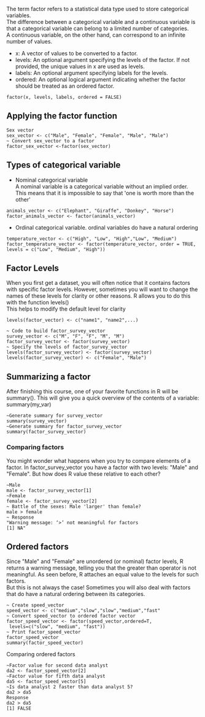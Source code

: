 The term factor refers to a statistical data type used to store categorical variables. <br>
The difference between a categorical variable and a continuous variable is that a categorical variable can belong to a limited number of categories. <br>
A continuous variable, on the other hand, can correspond to an infinite number of values.<br>
- x: A vector of values to be converted to a factor.
- levels: An optional argument specifying the levels of the factor. If not provided, the unique values in x are used as levels.
- labels: An optional argument specifying labels for the levels.
- ordered: An optional logical argument indicating whether the factor should be treated as an ordered factor.
```
factor(x, levels, labels, ordered = FALSE)
```
## Applying the factor function 
```
Sex vector
sex_vector <- c("Male", "Female", "Female", "Male", "Male")
~ Convert sex_vector to a factor
factor_sex_vector <-factor(sex_vector)
```
## Types of categorical variable  
- Nominal categorical variable <br>
A nominal variable is a categorical variable without an implied order. <br>
This means that it is impossible to say that 'one is worth more than the other'
```
animals_vector <- c("Elephant", "Giraffe", "Donkey", "Horse")
factor_animals_vector <- factor(animals_vector)
```
- Ordinal categorical variable.
ordinal variables do have a natural ordering
```
temperature_vector <- c("High", "Low", "High","Low", "Medium")
factor_temperature_vector <- factor(temperature_vector, order = TRUE, levels = c("Low", "Medium", "High"))
```
## Factor Levels 
When you first get a dataset, you will often notice that it contains factors with specific factor levels. However, sometimes you will want to change the names of these levels for clarity or other reasons. R allows you to do this with the function levels() <br>
This helps to modify the default level for clarity 
```
levels(factor_vector) <- c("name1", "name2",...)
```
```
~ Code to build factor_survey_vector
survey_vector <- c("M", "F", "F", "M", "M")
factor_survey_vector <- factor(survey_vector)
~ Specify the levels of factor_survey_vector
levels(factor_survey_vector) <- factor(survey_vector)
levels(factor_survey_vector) <- c("Female", "Male")
```
## Summarizing a factor
After finishing this course, one of your favorite functions in R will be summary(). This will give you a quick overview of the contents of a variable: <br>
              summary(my_var)
```
~Generate summary for survey_vector
summary(survey_vector)
~Generate summary for factor_survey_vector
summary(factor_survey_vector)
```
### Comparing factors 
You might wonder what happens when you try to compare elements of a factor. In factor_survey_vector you have a factor with two levels: "Male" and "Female". But how does R value these relative to each other?
```
~Male
male <- factor_survey_vector[1]
~Female
female <- factor_survey_vector[2]
~ Battle of the sexes: Male 'larger' than female?
male > female
~ Response
"Warning message: ‘>’ not meaningful for factors
[1] NA"
```
## Ordered factors
Since "Male" and "Female" are unordered (or nominal) factor levels, R returns a warning message, telling you that the greater than operator is not meaningful. As seen before, R attaches an equal value to the levels for such factors. <br>
But this is not always the case! Sometimes you will also deal with factors that do have a natural ordering between its categories.
```
~ Create speed_vector
speed_vector <- c("medium","slow","slow","medium","fast"
~ Convert speed_vector to ordered factor vector
factor_speed_vector <- factor(speed_vector,ordered=T,
 levels=c("slow", "medium", "fast"))
~ Print factor_speed_vector
factor_speed_vector
summary(factor_speed_vector)
```
Comparing ordered factors
```
~Factor value for second data analyst
da2 <- factor_speed_vector[2]
~Factor value for fifth data analyst
da5 <- factor_speed_vector[5]
~Is data analyst 2 faster than data analyst 5?
da2 > da5
Response
da2 > da5
[1] FALSE
```
